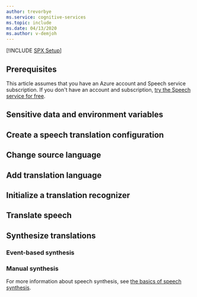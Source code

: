```yaml
---
author: trevorbye
ms.service: cognitive-services
ms.topic: include
ms.date: 04/13/2020
ms.author: v-demjoh
---
```


[!INCLUDE [SPX Setup](../../spx-setup.md)]

## Prerequisites

This article assumes that you have an Azure account and Speech service subscription. If you don't have an account and subscription, [try the Speech service for free](../../../get-started.md).

## Sensitive data and environment variables

## Create a speech translation configuration

## Change source language

## Add translation language

## Initialize a translation recognizer

## Translate speech

## Synthesize translations

### Event-based synthesis

### Manual synthesis

For more information about speech synthesis, see [the basics of speech synthesis](../../../text-to-speech-basics.md).
